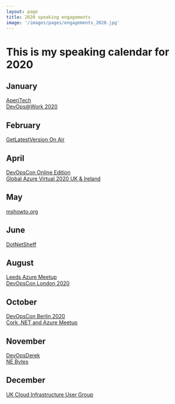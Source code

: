 ```yaml
---
layout: page
title: 2020 speaking engagements
image: '/images/pages/engagements_2020.jpg'
---
```


# This is my speaking calendar for 2020

January
---
[AperiTech](https://community.codemotion.com/domusdotnet/meetups/meetup-aperitech-roma-di-gennaio-di-domusdotnet)  
[DevOps@Work 2020](https://www.eventbrite.it/e/biglietti-devops-work-2020-81206162819)

February
---
[GetLatestVersion On Air](https://www.eventbrite.it/e/biglietti-getlatestversion-on-air-febbraio-2020-91018122655?ref=estw)

April
---
[DevOpsCon Online Edition](https://devopscon.io/london/devopscon-online-edition-london/?go=ok)  
[Global Azure Virtual 2020 UK & Ireland](https://azureglobalbootcamp2020.azurewebsites.net/#modal-speaker-13)

May
---
[mshowto.org](https://www.mshowto.org/github-azure-devops-cok-karisik-belki-de-degil-webcastine-davetlisiniz.html)

June
---
[DotNetSheff](https://www.meetup.com/dotnetsheff/events/270218933)  

August
---
[Leeds Azure Meetup](https://www.meetup.com/LeedsAzure/events/271747008/)  
[DevOpsCon London 2020](https://devopscon.io/business-company-culture/transforming-the-impossible-a-successful-lean-story/)  

October
---
[DevOpsCon Berlin 2020](https://devopscon.io/business-company-culture/transforming-the-impossible-a-successful-lean-story/)  
[Cork .NET and Azure Meetup](https://www.meetup.com/CorkDotNetAzure/events/273027035/)  

November
---
[DevOpsDerek](https://www.youtube.com/DevOpsDerek)  
[NE Bytes](https://ti.to/ne-bytes)

December
---
[UK Cloud Infrastructure User Group](https://www.meetup.com/UK-Cloud-Infrastructure-User-Group/events/273721742/)  